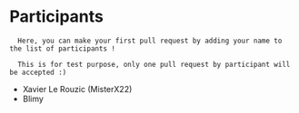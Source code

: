 # Participants

```
  Here, you can make your first pull request by adding your name to the list of participants !
  
  This is for test purpose, only one pull request by participant will be accepted :)
```

*  Xavier Le Rouzic (MisterX22)
*  Blimy